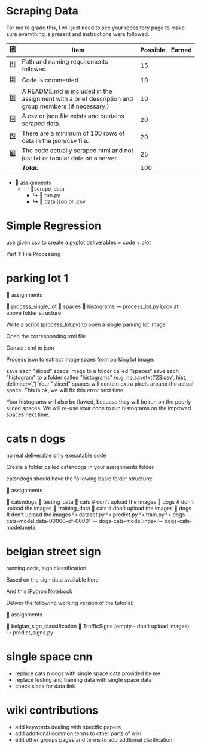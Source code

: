 Scraping Data
======

For me to grade this, I will just need to see your repository page to make sure everything is present and instructions were followed.

| :hash:       | Item                                                                                                 | Possible | Earned |
|--------------|------------------------------------------------------------------------------------------------------|----------|--------|
| :one:        | Path and naming requirements followed.                                                               | 15       |        |
| :two:        | Code is commented                                                                                    | 10       |        |
| :three:      | A README.md is included in the assignment with a brief description and group members (if necessary.) | 10       |        |
| :four:       | A csv or json file exists and contains scraped data.                                                 | 20       |        |
| :five:       | There are a minimum of 100 rows of data in the json/csv file.                                        | 20       |        |
| :six:        | The code actually scraped html and not just txt or tabular data on a server.                         | 25       |        |
|              | ***Total:***                                                                                         | 100      |        |

- &#128193; assignments
  - &#x21b3; &#128193;scrape_data
      - &#x21b3; &#128193; run.py
      - &#x21b3; &#128193; data.json or .csv      


Simple Regression
=================

use given csv to create a pyplot
deliverables = code + plot 

Part 1: File Processing

parking lot 1
=============

📁 assignments

📁 process_single_lot
📁 spaces
📁 histograms
↳ process_lot.py
Look at above folder structure

Write a script (process_lot.py) to open a single parking lot image

Open the corresponding xml file

Convert xml to json

Process json to extract image spaes from parking lot image.

save each "sliced" space image to a folder called "spaces"
save each "histogram" to a folder called "histograms" (e.g. np.savetxt('23.csv', hist, delimiter=',')
Your "sliced" spaces will contain extra pixels around the actual space. This is ok, we will fix this error next time.

Your histograms will also be flawed, becuase they will be run on the poorly sliced spaces. We will re-use your code to run histograms on the improved spaces next time.


cats n dogs
===========

no real deliverable only executable code

Create a folder called catsndogs in your assignments folder.

catsndogs should have the following basic folder structure:

📁 assignments

📁 catsndogs
📁 testing_data
📁 cats # don't upload the images
📁 dogs # don't upload the images
📁 training_data
📁 cats # don't upload the images
📁 dogs # don't upload the images
↳ dataset.py
↳ predict.py
↳ train.py
↳ dogs-cats-model.data-00000-of-00001
↳ dogs-cats-model.index
↳ dogs-cats-model.meta

belgian street sign
===================

running code, sign classification 

Based on the sign data available here

And this iPython Notebook

Deliver the following working version of the tutorial:

📁 assignments

📁 belgian_sign_classification
📁 TrafficSigns (empty - don't upload images)
↳ predict_signs.py

single space cnn
================

- replace cats n dogs with single space data provided by me
- replace testing and training data with single space data
- check slack for data link 


wiki contributions
==================

- add keywords dealing with specific papers
- add additional common terms to other parts of wiki
- edit other groups pages and terms to add addtional clarification.
